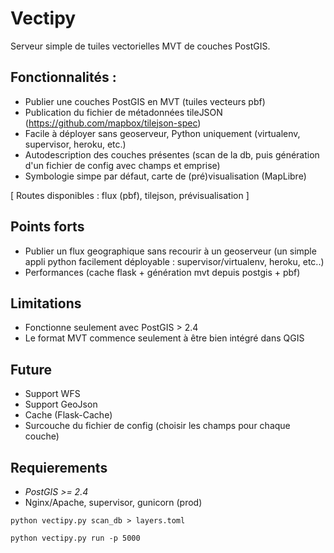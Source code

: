 # Vectipy

Serveur simple de tuiles vectorielles MVT de couches PostGIS.

## Fonctionnalités :

- Publier une couches PostGIS en MVT (tuiles vecteurs pbf)
- Publication du fichier de métadonnées tileJSON (https://github.com/mapbox/tilejson-spec)
- Facile à déployer sans geoserveur, Python uniquement (virtualenv, supervisor, heroku, etc.)
- Autodescription des couches présentes (scan de la db, puis génération d'un fichier de config avec champs et emprise)
- Symbologie simpe par défaut, carte de (pré)visualisation (MapLibre)

[ Routes disponibles : flux (pbf), tilejson, prévisualisation ]


## Points forts
- Publier un flux geographique sans recourir à un geoserveur (un simple appli python facilement déployable : supervisor/virtualenv, heroku, etc..)
- Performances (cache flask + génération mvt depuis postgis + pbf)


## Limitations
- Fonctionne seulement avec PostGIS > 2.4
- Le format MVT commence seulement à être bien intégré dans QGIS


## Future
- Support WFS
- Support GeoJson
- Cache (Flask-Cache)
- Surcouche du fichier de config (choisir les champs pour chaque couche)

## Requierements
- *PostGIS >= 2.4*
- Nginx/Apache, supervisor, gunicorn (prod)

```
python vectipy.py scan_db > layers.toml

python vectipy.py run -p 5000
```
